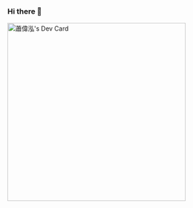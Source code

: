 ### Hi there 👋

<!--
**weihung0831/weihung0831** is a ✨ _special_ ✨ repository because its `README.md` (this file) appears on your GitHub profile.

Here are some ideas to get you started:

- 🔭 I’m currently working on ...
- 🌱 I’m currently learning ...
- 👯 I’m looking to collaborate on ...
- 🤔 I’m looking for help with ...
- 💬 Ask me about ...
- 📫 How to reach me: ...
- 😄 Pronouns: ...
- ⚡ Fun fact: ...
-->

<a href="https://app.daily.dev/weihung"><img src="https://api.daily.dev/devcards/62e95dbf8c8a4ce2a3f0576ad30fcbc0.png?r=vsb" width="400" alt="蕭偉泓's Dev Card"/></a>
